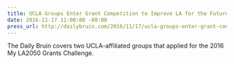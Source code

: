 ```yaml
---
title: UCLA Groups Enter Grant Competition to Improve LA for the Future
date: 2016-11-17 11:00:00 -08:00
press_url: http://dailybruin.com/2016/11/17/ucla-groups-enter-grant-competition-to-improve-la-for-the-future/
---
```


The Daily Bruin covers two UCLA-affiliated groups that applied for the 2016 My LA2050 Grants Challenge.
